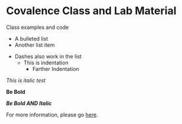 # Covalence Class and Lab Material
Class examples and code

* A bulleted list 
* Another list item
- Dashes also work in the list
  * This is indentation
    * Farther Indentation

*This is italic test*

**Be Bold**

***Be Bold AND Italic***

For more information, please go [here](http://google.com).